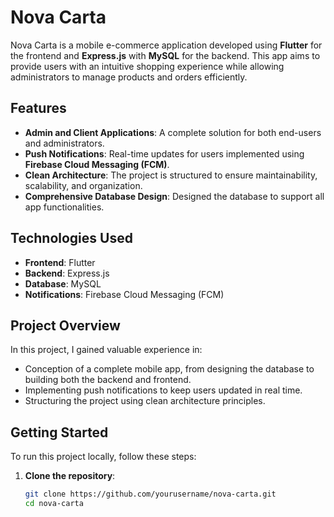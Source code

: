 # Nova Carta

Nova Carta is a mobile e-commerce application developed using **Flutter** for the frontend and **Express.js** with **MySQL** for the backend. This app aims to provide users with an intuitive shopping experience while allowing administrators to manage products and orders efficiently.

## Features

- **Admin and Client Applications**: A complete solution for both end-users and administrators.
- **Push Notifications**: Real-time updates for users implemented using **Firebase Cloud Messaging (FCM)**.
- **Clean Architecture**: The project is structured to ensure maintainability, scalability, and organization.
- **Comprehensive Database Design**: Designed the database to support all app functionalities.

## Technologies Used

- **Frontend**: Flutter
- **Backend**: Express.js
- **Database**: MySQL
- **Notifications**: Firebase Cloud Messaging (FCM)

## Project Overview

In this project, I gained valuable experience in:

- Conception of a complete mobile app, from designing the database to building both the backend and frontend.
- Implementing push notifications to keep users updated in real time.
- Structuring the project using clean architecture principles.

## Getting Started

To run this project locally, follow these steps:

1. **Clone the repository**:
   ```bash
   git clone https://github.com/yourusername/nova-carta.git
   cd nova-carta
